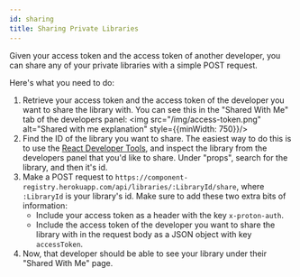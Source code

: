 ```yaml
---
id: sharing
title: Sharing Private Libraries
---
```


Given your access token and the access token of another developer, you can share any of your private libraries with a simple POST request.

Here's what you need to do:

1. Retrieve your access token and the access token of the developer you want to share the library with. You can see this in the "Shared With Me" tab of the developers panel:
   <img src="/img/access-token.png" alt="Shared with me explanation" style={{minWidth: 750}}/>
2. Find the ID of the library you want to share. The easiest way to do this is to use the [React Developer Tools](https://chrome.google.com/webstore/detail/react-developer-tools/fmkadmapgofadopljbjfkapdkoienihi?hl=en), and inspect the library from the developers panel that you'd like to share. Under "props", search for the library, and then it's id.
3. Make a POST request to `https://component-registry.herokuapp.com/api/libraries/:LibraryId/share`, where `:LibraryId` is your library's id. Make sure to add these two extra bits of information:
   - Include your access token as a header with the key `x-proton-auth`.
   - Include the access token of the developer you want to share the library with in the request body as a JSON object with key `accessToken`.
4. Now, that developer should be able to see your library under their "Shared With Me" page.
